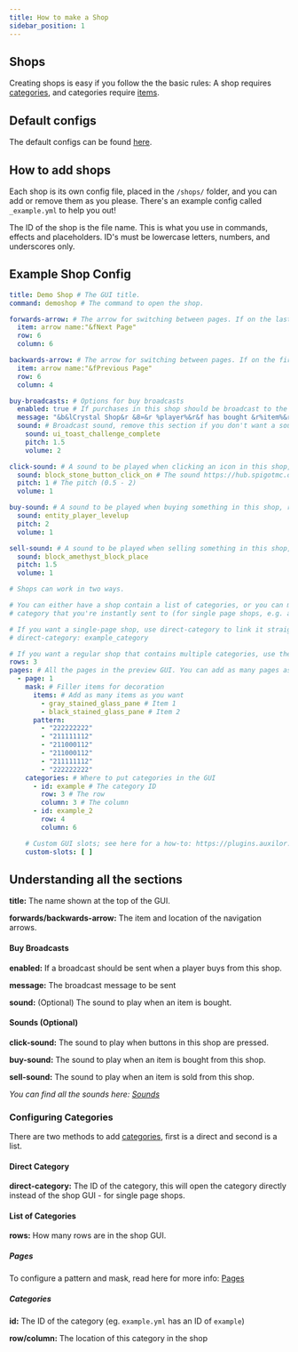 ```yaml
---
title: How to make a Shop
sidebar_position: 1
---
```

## Shops
Creating shops is easy if you follow the the basic rules: A shop requires [categories](https://plugins.auxilor.io/ecoshop/how-to-make-a-category), and categories require [items](https://plugins.auxilor.io/ecoshop/how-to-make-an-item).

## Default configs
The default configs can be found [here](https://github.com/Auxilor/EcoShop/blob/main/eco-core/core-plugin/src/main/resources/shops).

## How to add shops
Each shop is its own config file, placed in the `/shops/` folder, and you can add or remove them as you please. There's an example config called `_example.yml` to help you out!

The ID of the shop is the file name. This is what you use in commands, effects and placeholders.
ID's must be lowercase letters, numbers, and underscores only.

## Example Shop Config

```yaml
title: Demo Shop # The GUI title.
command: demoshop # The command to open the shop.

forwards-arrow: # The arrow for switching between pages. If on the last page, this will not show up.
  item: arrow name:"&fNext Page"
  row: 6
  column: 6

backwards-arrow: # The arrow for switching between pages. If on the first page, this will not show up.
  item: arrow name:"&fPrevious Page"
  row: 6
  column: 4

buy-broadcasts: # Options for buy broadcasts
  enabled: true # If purchases in this shop should be broadcast to the server, good for /buy menus.
  message: "&b&lCrystal Shop&r &8»&r %player%&r&f has bought &r%item%&r&ffrom the &bCrystal Shop ❖&f!" # Use %player%, %item%, and %amount%
  sound: # Broadcast sound, remove this section if you don't want a sound.
    sound: ui_toast_challenge_complete
    pitch: 1.5
    volume: 2

click-sound: # A sound to be played when clicking an icon in this shop, remove this section if you don't want a sound.
  sound: block_stone_button_click_on # The sound https://hub.spigotmc.org/javadocs/bukkit/org/bukkit/Sound.html
  pitch: 1 # The pitch (0.5 - 2)
  volume: 1

buy-sound: # A sound to be played when buying something in this shop, remove this section if you don't want a sound.
  sound: entity_player_levelup
  pitch: 2
  volume: 1

sell-sound: # A sound to be played when selling something in this shop, remove this section if you don't want a sound.
  sound: block_amethyst_block_place
  pitch: 1.5
  volume: 1

# Shops can work in two ways.

# You can either have a shop contain a list of categories, or you can make a shop be one
# category that you're instantly sent to (for single page shops, e.g. a boss spawn egg shop)

# If you want a single-page shop, use direct-category to link it straight to a category
# direct-category: example_category

# If you want a regular shop that contains multiple categories, use these options here
rows: 3
pages: # All the pages in the preview GUI. You can add as many pages as you want.
  - page: 1
    mask: # Filler items for decoration
      items: # Add as many items as you want
        - gray_stained_glass_pane # Item 1
        - black_stained_glass_pane # Item 2
      pattern:
        - "222222222"
        - "211111112"
        - "211000112"
        - "211000112"
        - "211111112"
        - "222222222"
    categories: # Where to put categories in the GUI
      - id: example # The category ID
        row: 3 # The row
        column: 3 # The column
      - id: example_2
        row: 4
        column: 6

    # Custom GUI slots; see here for a how-to: https://plugins.auxilor.io/all-plugins/pages#custom-gui-slots
    custom-slots: [ ]
```

## Understanding all the sections

**title:** The name shown at the top of the GUI.

**forwards/backwards-arrow:** The item and location of the navigation arrows.

#### Buy Broadcasts

**enabled:** If a broadcast should be sent when a player buys from this shop.

**message:** The broadcast message to be sent

**sound:** (Optional) The sound to play when an item is bought.

#### Sounds (Optional)

**click-sound:** The sound to play when buttons in this shop are pressed.

**buy-sound:** The sound to play when an item is bought from this shop.

**sell-sound:** The sound to play when an item is sold from this shop.

*You can find all the sounds here: [Sounds](https://hub.spigotmc.org/javadocs/bukkit/org/bukkit/Sound.html)*

### Configuring Categories

There are two methods to add [categories](https://plugins.auxilor.io/ecoshop/how-to-make-a-category), first is a direct and second is a list. 

#### Direct Category

**direct-category:** The ID of the category, this will open the category directly instead of the shop GUI - for single page shops.

#### List of Categories

**rows:** How many rows are in the shop GUI.
##### Pages

To configure a pattern and mask, read here for more info: [Pages](https://plugins.auxilor.io/all-plugins/pages)
##### Categories

**id:** The ID of the category (eg. `example.yml` has an ID of `example`)

**row/column:** The location of this category in the shop